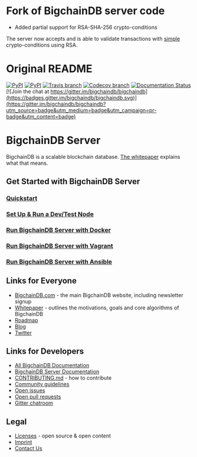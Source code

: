 # Fork of BigchainDB server code

- Added partial support for RSA-SHA-256 crypto-conditions

The server now accepts and is able to validate transactions with [simple](https://tools.ietf.org/html/draft-thomas-crypto-conditions-03#section-3.1)
crypto-conditions using RSA.


# Original README

[![PyPI](https://img.shields.io/pypi/status/bigchaindb.svg?maxAge=2592000)](https://pypi.python.org/pypi/BigchainDB)
[![PyPI](https://img.shields.io/pypi/v/bigchaindb.svg)](https://pypi.python.org/pypi/BigchainDB)
[![Travis branch](https://img.shields.io/travis/bigchaindb/bigchaindb/master.svg)](https://travis-ci.org/bigchaindb/bigchaindb)
[![Codecov branch](https://img.shields.io/codecov/c/github/bigchaindb/bigchaindb/master.svg)](https://codecov.io/github/bigchaindb/bigchaindb?branch=master)
[![Documentation Status](https://readthedocs.org/projects/bigchaindb-server/badge/?version=latest)](https://docs.bigchaindb.com/projects/server/en/latest/)
[![Join the chat at https://gitter.im/bigchaindb/bigchaindb](https://badges.gitter.im/bigchaindb/bigchaindb.svg)](https://gitter.im/bigchaindb/bigchaindb?utm_source=badge&utm_medium=badge&utm_campaign=pr-badge&utm_content=badge)


# BigchainDB Server

BigchainDB is a scalable blockchain database. [The whitepaper](https://www.bigchaindb.com/whitepaper/) explains what that means.

## Get Started with BigchainDB Server

### [Quickstart](https://docs.bigchaindb.com/projects/server/en/latest/quickstart.html)
### [Set Up & Run a Dev/Test Node](https://docs.bigchaindb.com/projects/server/en/latest/dev-and-test/index.html)
### [Run BigchainDB Server with Docker](https://docs.bigchaindb.com/projects/server/en/latest/appendices/run-with-docker.html)
### [Run BigchainDB Server with Vagrant](https://docs.bigchaindb.com/projects/server/en/latest/appendices/run-with-vagrant.html)
### [Run BigchainDB Server with Ansible](https://docs.bigchaindb.com/projects/server/en/latest/appendices/run-with-ansible.html)

## Links for Everyone

* [BigchainDB.com](https://www.bigchaindb.com/) - the main BigchainDB website, including newsletter signup
* [Whitepaper](https://www.bigchaindb.com/whitepaper/) - outlines the motivations, goals and core algorithms of BigchainDB
* [Roadmap](https://github.com/bigchaindb/org/blob/master/ROADMAP.md)
* [Blog](https://medium.com/the-bigchaindb-blog)
* [Twitter](https://twitter.com/BigchainDB)

## Links for Developers

* [All BigchainDB Documentation](https://docs.bigchaindb.com/en/latest/)
* [BigchainDB Server Documentation](https://docs.bigchaindb.com/projects/server/en/latest/index.html)
* [CONTRIBUTING.md](CONTRIBUTING.md) - how to contribute
* [Community guidelines](CODE_OF_CONDUCT.md)
* [Open issues](https://github.com/bigchaindb/bigchaindb/issues)
* [Open pull requests](https://github.com/bigchaindb/bigchaindb/pulls)
* [Gitter chatroom](https://gitter.im/bigchaindb/bigchaindb)

## Legal

* [Licenses](LICENSES.md) - open source & open content
* [Imprint](https://www.bigchaindb.com/imprint/)
* [Contact Us](https://www.bigchaindb.com/contact/)

